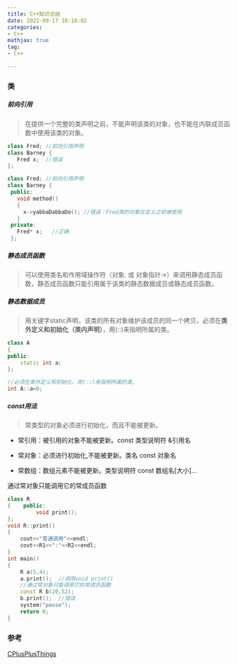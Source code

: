 ```yaml
---
title: C++知识总结
date: 2022-09-17 16:18:02
categories:
- C++
mathjax: true
tag:
- C++

---
```


### 类

##### 前向引用

> 在提供一个完整的类声明之前，不能声明该类的对象，也不能在内联成员函数中使用该类的对象。

```c++
class Fred;	//前向引用声明
class Barney {
   Fred x;	//错误
};
```

```c++
class Fred;	//前向引用声明
class Barney {
 public:
   void method()
   {
     x->yabbaDabbaDo();	//错误：Fred类的对象在定义之前被使用
   }
 private:
   Fred* x;   //正确
 };

```

##### 静态成员函数

> 可以使用类名和作用域操作符（对象. 或 对象指针->）来调用静态成员函数，静态成员函数只能引用属于该类的静态数据成员或静态成员函数。

##### 静态数据成员

> 用关键字static声明，该类的所有对象维护该成员的同一个拷贝，必须在**类外定义和初始化（类内声明）**，用(::)来指明所属的类。

```c++
class A	
{
public:
	static int a;
};

//必须在类外定义和初始化，用(::)来指明所属的类。
int A::a=0; 
```

##### const用法

> 常类型的对象必须进行初始化，而且不能被更新。

- 常引用：被引用的对象不能被更新。const  类型说明符  &引用名

- 常对象：必须进行初始化,不能被更新。类名  const  对象名

- 常数组：数组元素不能被更新。类型说明符  const  数组名[大小]...

通过常对象只能调用它的常成员函数

```c++
class R
{    public:
         void print();
};
void R::print()
{     
    cout<<"普通调用"<<endl;
    cout<<R1<<":"<<R2<<endl;
}
int main()
{   
    R a(5,4);
    a.print();  //调用void print()
    //通过常对象只能调用它的常成员函数
    const R b(20,52);  
    b.print();  //错误
    system("pause");
    return 0;
}
```





### 参考

[CPlusPlusThings](https://github.com/Light-City/CPlusPlusThings)
